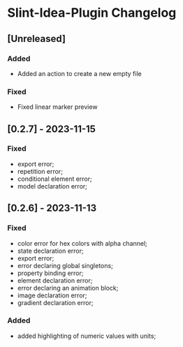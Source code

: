 <!-- Keep a Changelog guide -> https://keepachangelog.com -->

# Slint-Idea-Plugin Changelog

## [Unreleased]

### Added
- Added an action to create a new empty file

### Fixed
- Fixed linear marker preview

## [0.2.7] - 2023-11-15

### Fixed
- export error; 
- repetition error; 
- conditional element error; 
- model declaration error;

## [0.2.6] - 2023-11-13

### Fixed
- color error for hex colors with alpha channel;
- state declaration error;
- export error;
- error declaring global singletons;
- property binding error;
- element declaration error;
- error declaring an animation block;
- image declaration error;
- gradient declaration error;

### Added
- added highlighting of numeric values with units;
